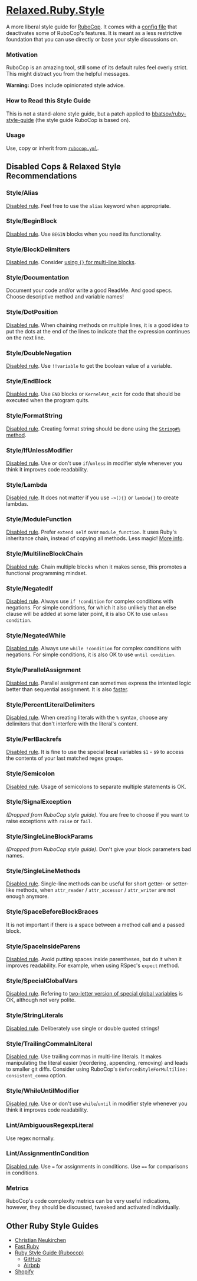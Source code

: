 # [Relaxed.Ruby.Style](http://relaxed.ruby.style)

A more liberal style guide for [RuboCop](https://github.com/bbatsov/rubocop). It comes
with a [config file](http://relaxed.ruby.style/rubocop.yml) that deactivates some of
RuboCop's features. It is meant as a less restrictive foundation that you can use
directly or base your style discussions on.

### Motivation

RuboCop is an amazing tool, still some of its default rules feel overly strict. This
might distract you from the helpful messages.

**Warning:** Does include opinionated style advice.

### How to Read this Style Guide

This is not a stand-alone style guide, but a patch applied to
[bbatsov/ruby-style-guide](https://github.com/bbatsov/ruby-style-guide)
(the style guide RuboCop is based on).

### Usage

Use, copy or inherit from [`rubocop.yml`](http://relaxed.ruby.style/rubocop.yml).

## Disabled Cops & Relaxed Style Recommendations

### Style/Alias

[Disabled rule](https://github.com/bbatsov/ruby-style-guide#alias-method). Feel free to
use the `alias` keyword when appropriate.

### Style/BeginBlock

[Disabled rule](https://github.com/bbatsov/ruby-style-guide#no-BEGIN-blocks). Use `BEGIN`
blocks when you need its functionality.

### Style/BlockDelimiters

[Disabled rule](https://github.com/bbatsov/ruby-style-guide#single-line-blocks).
Consider [using `{}` for multi-line blocks](https://github.com/chneukirchen/styleguide/blob/e60de37b478d3f892f6985a58d573016f33f0269/RUBY-STYLE#L63-L67).

### Style/Documentation

Document your code and/or write a good ReadMe. And good specs. Choose descriptive
method and variable names!

### Style/DotPosition

[Disabled rule](https://github.com/bbatsov/ruby-style-guide#consistent-multi-line-chains).
When chaining methods on multiple lines, it is a good idea to put the dots at the end of
the lines to indicate that the expression continues on the next line.

### Style/DoubleNegation

[Disabled rule](https://github.com/bbatsov/ruby-style-guide#no-bang-bang). Use `!!variable`
to get the boolean value of a variable.

### Style/EndBlock

[Disabled rule](https://github.com/bbatsov/ruby-style-guide#no-END-blocks). Use `END`
blocks or `Kernel#at_exit` for code that should be executed when the program quits.

### Style/FormatString

[Disabled rule](https://github.com/bbatsov/ruby-style-guide#sprintf). Creating format
string should be done using the [`String#%` method](http://idiosyncratic-ruby.com/49-what-the-format.html).

### Style/IfUnlessModifier

[Disabled rule](https://github.com/bbatsov/ruby-style-guide#if-as-a-modifier). Use or
don't use `if`/`unless` in modifier style whenever you think it improves code readability.

### Style/Lambda

[Disabled rule](https://github.com/bbatsov/ruby-style-guide#lambda-multi-line). It does
not matter if you use `->(){}` or `lambda{}` to create lambdas.

### Style/ModuleFunction

[Disabled rule](https://github.com/bbatsov/ruby-style-guide#module-function). Prefer
`extend self` over `module_function`. It uses Ruby's inheritance chain, instead of
copying all methods. Less magic!
[More info](http://idiosyncratic-ruby.com/8-self-improvement.html).

### Style/MultilineBlockChain

[Disabled rule](https://github.com/bbatsov/ruby-style-guide#single-line-blocks). Chain
multiple blocks when it makes sense, this promotes a functional programming mindset.

### Style/NegatedIf

[Disabled rule](https://github.com/bbatsov/ruby-style-guide#unless-for-negatives). Always
use `if !condition` for complex conditions with negations. For simple conditions, for
which it also unlikely that an else clause will be added at some later point, it is also
OK to use `unless condition`.

### Style/NegatedWhile

[Disabled rule](https://github.com/bbatsov/ruby-style-guide#until-for-negatives). Always
use `while !condition` for complex conditions with negations. For simple conditions,
it is also OK to use `until condition`.

### Style/ParallelAssignment

[Disabled rule](https://github.com/bbatsov/ruby-style-guide#parallel-assignment).
Parallel assignment can sometimes express the intented logic better than sequential
assignment. It is also [faster](https://github.com/JuanitoFatas/fast-ruby#parallel-assignment-vs-sequential-assignment-code).

### Style/PercentLiteralDelimiters

[Disabled rule](https://github.com/bbatsov/ruby-style-guide#percent-literal-braces). When
creating literals with the `%` syntax, choose any delimiters that don't interfere with
the literal's content.

### Style/PerlBackrefs

[Disabled rule](https://github.com/bbatsov/ruby-style-guide#no-perl-regexp-last-matchers).
It is fine to use the special **local** variables `$1` - `$9` to access the contents of
your last matched regex groups.

### Style/Semicolon

[Disabled rule](https://github.com/bbatsov/ruby-style-guide#no-semicolon). Usage of
semicolons to separate multiple statements is OK.

### Style/SignalException

*(Dropped from RuboCop style guide)*. You are free to choose if you want to raise
exceptions with `raise` or `fail`.

### Style/SingleLineBlockParams

*(Dropped from RuboCop style guide)*. Don't give your block parameters bad names.

### Style/SingleLineMethods

[Disabled rule](https://github.com/bbatsov/ruby-style-guide#no-single-line-methods).
Single-line methods can be useful for short getter- or setter-like methods, when
`attr_reader` / `attr_accessor` / `attr_writer` are not enough anymore.

### Style/SpaceBeforeBlockBraces

It is not important if there is a space between a method call and a passed block.

### Style/SpaceInsideParens

[Disabled rule](https://github.com/bbatsov/ruby-style-guide#no-spaces-braces). Avoid
putting spaces inside parentheses, but do it when it improves readability.
For example, when using RSpec's `expect` method.

### Style/SpecialGlobalVars

[Disabled rule](https://github.com/bbatsov/ruby-style-guide#no-cryptic-perlisms).
Refering to [two-letter version of special global variables](http://idiosyncratic-ruby.com/9-globalization.html#list-of-all-special-global-variables) is OK, although not very polite.

### Style/StringLiterals

[Disabled rule](https://github.com/bbatsov/ruby-style-guide#consistent-string-literals).
Deliberately use single or double quoted strings!

### Style/TrailingCommaInLiteral

[Disabled rule](https://github.com/bbatsov/ruby-style-guide#no-trailing-array-commas).
Use trailing commas in multi-line literals. It makes manipulating the literal easier
(reordering, appending, removing) and leads to smaller git diffs. Consider using RuboCop's
`EnforcedStyleForMultiline: consistent_comma` option.

### Style/WhileUntilModifier

[Disabled rule](https://github.com/bbatsov/ruby-style-guide#while-as-a-modifier). Use or
don't use `while`/`until` in modifier style whenever you think it improves code
readability.

### Lint/AmbiguousRegexpLiteral

Use regex normally.

### Lint/AssignmentInCondition

[Disabled rule](https://github.com/bbatsov/ruby-style-guide#safe-assignment-in-condition).
Use `=` for assignments in conditions. Use `==` for comparisons in conditions.

### Metrics

RuboCop's code complexity metrics can be very useful indications, however, they should
be discussed, tweaked and activated individually.

## Other Ruby Style Guides

* [Christian Neukirchen](https://github.com/chneukirchen/styleguide/blob/master/RUBY-STYLE)
* [Fast Ruby](https://github.com/JuanitoFatas/fast-ruby)
* [Ruby Style Guide (Rubocop)](https://github.com/bbatsov/ruby-style-guide/)
  * [GitHub](https://github.com/styleguide/ruby)
  * [Airbnb](https://github.com/airbnb/ruby)
* [Shopify](http://shopify.github.io/ruby-style-guide/)

